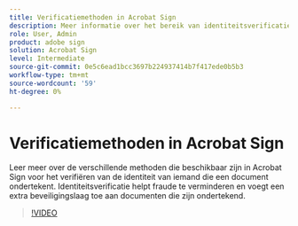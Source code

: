 ```yaml
---
title: Verificatiemethoden in Acrobat Sign
description: Meer informatie over het bereik van identiteitsverificatiemethoden in Acrobat Sign
role: User, Admin
product: adobe sign
solution: Acrobat Sign
level: Intermediate
source-git-commit: 0e5c6ead1bcc3697b224937414b7f417ede0b5b3
workflow-type: tm+mt
source-wordcount: '59'
ht-degree: 0%

---
```


# Verificatiemethoden in Acrobat Sign

Leer meer over de verschillende methoden die beschikbaar zijn in Acrobat Sign voor het verifiëren van de identiteit van iemand die een document ondertekent. Identiteitsverificatie helpt fraude te verminderen en voegt een extra beveiligingslaag toe aan documenten die zijn ondertekend.

>[!VIDEO](https://video.tv.adobe.com/v/3419287?quality=12&learn=on&hidetitle=true)